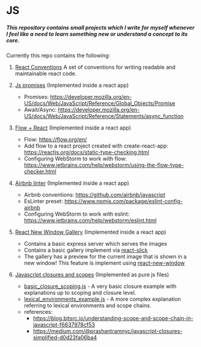 # JS

##### This repository contains small projects which I write for myself whenever I feel like a need to learn something new or understand a concept to its core.

Currently this repo contains the following:

1. [React Conventions](react-conventions.md) A set of conventions for writing readable and maintainable react code.

2. [Js promises](promises-in-react/src/Timer.js) (Implemented inside a react app)
    - Promises: https://developer.mozilla.org/en-US/docs/Web/JavaScript/Reference/Global_Objects/Promise
    - Await/Async: https://developer.mozilla.org/en-US/docs/Web/JavaScript/Reference/Statements/async_function
3. [Flow + React](flow-with-react/src/DelayedText.js) (Implemented inside a react app)

    - Flow: https://flow.org/en/
    - Add flow to a react project created with create-react-app: https://reactjs.org/docs/static-type-checking.html
    - Configuring WebStorm to work with flow: https://www.jetbrains.com/help/webstorm/using-the-flow-type-checker.html

4. [Airbnb linter](airbnb-react-linting/.eslintrc.json) (Implemented inside a react app)

    - Airbnb conventions: https://github.com/airbnb/javascript
    - EsLinter preset: https://www.npmjs.com/package/eslint-config-airbnb
    - Configuring WebStorm to work with eslint: https://www.jetbrains.com/help/webstorm/eslint.html

5. [React New Window Gallery](react-new-window-gallery) (Implemented inside a react app)

    - Contains a basic express server which serves the images
    - Contains a basic gallery implement via [react-slick](https://github.com/akiran/react-slick)
    - The gallery has a preview for the current image that is shown in a new window!
      This feature is implement using [react-new-window](https://github.com/rmariuzzo/react-new-window)

6. [Javascript closures and scopes](js-closures) (Implemented as pure js files)
    - [basic_closure_scoping.js](js-closures/basic_closure_example.js) - A very basic closure example with explanations up to scoping and closure level.
    - [lexical_environments_example.js](js-closures/lexical_environments_example.js) - A more complex explanation referring to lexical environments and scope chains.
    - references:
        - https://blog.bitsrc.io/understanding-scope-and-scope-chain-in-javascript-f6637978cf53
        - https://medium.com/@prashantramnyc/javascript-closures-simplified-d0d23fa06ba4